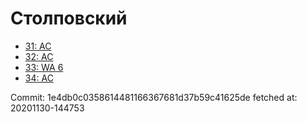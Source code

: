 # Столповский
- [31: AC](31.md)
- [32: AC](32.md)
- [33: WA 6](33.md)
- [34: AC](34.md)

Commit: 1e4db0c0358614481166367681d37b59c41625de
 fetched at: 20201130-144753
